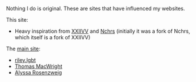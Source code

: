 Nothing I do is original.  These are sites that have influenced my websites.

This site:

- Heavy inspiration from [XXIIVV](https://wiki.xxiivv.com) and [Nchrs](https://nchrs.xyz) (initially it was a fork of Nchrs, which itself is a fork of XXIIVV)

The [main site](https://zachmanson.com):

- [riley.lgbt](https://riley.lgbt/)
- [Thomas MacWright](https://macwright.com/)
- [Alyssa Rosenzweig](https://rosenzweig.io/)